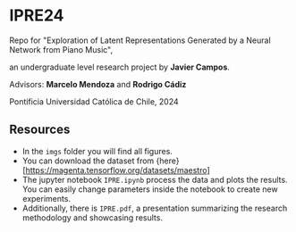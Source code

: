# IPRE24
Repo for "Exploration of Latent Representations Generated by a Neural Network from Piano Music",

an undergraduate level research project by **Javier Campos**.

Advisors: **Marcelo Mendoza** and **Rodrigo Cádiz**

Pontificia Universidad Católica de Chile, 2024

## Resources
- In the `imgs` folder you will find all figures.
- You can download the dataset from {here}[https://magenta.tensorflow.org/datasets/maestro]
- The jupyter notebook `IPRE.ipynb` process the data and plots the results. You can easily change parameters inside the notebook to create new experiments.
- Additionally, there is `IPRE.pdf`, a presentation summarizing the research methodology and showcasing results.

  

